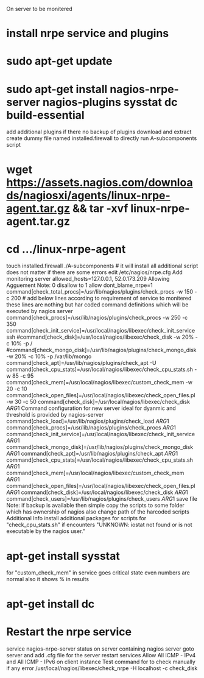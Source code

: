 On server to be monitered
# install nrpe service and plugins
# sudo apt-get update
# sudo apt-get install nagios-nrpe-server nagios-plugins sysstat dc build-essential
add additional plugins
if there no backup of plugins
download and extract
create dummy file named installed.firewall to directly run A-subcomponents script
# wget https://assets.nagios.com/downloads/nagiosxi/agents/linux-nrpe-agent.tar.gz && tar -xvf linux-nrpe-agent.tar.gz
# cd .../linux-nrpe-agent
touch installed.firewall
./A-subcomponents # it will install all additional script does not matter if there are some errors
edit /etc/nagios/nrpe.cfg
Add monitoring server
allowed_hosts=127.0.0.1, 52.0.173.209
Allowing Agguement
Note: 0 disallow to 1 allow
dont_blame_nrpe=1
command[check_total_procs]=/usr/lib/nagios/plugins/check_procs -w 150 -c 200   # add below lines according to requirement of service to monitered
these lines are nothing but har coded command definitions which will be executed by nagios server
command[check_procs]=/usr/lib/nagios/plugins/check_procs -w 250 -c 350
command[check_init_service]=/usr/local/nagios/libexec/check_init_service ssh
#command[check_disk]=/usr/local/nagios/libexec/check_disk -w 20% -c 10% -p /
#command[check_mongo_disk]=/usr/lib/nagios/plugins/check_mongo_disk -w 20% -c 10% -p /var/lib/mongo
command[check_apt]=/usr/lib/nagios/plugins/check_apt -U
command[check_cpu_stats]=/usr/local/nagios/libexec/check_cpu_stats.sh -w 85 -c 95
command[check_mem]=/usr/local/nagios/libexec/custom_check_mem -w 20 -c 10
command[check_open_files]=/usr/local/nagios/libexec/check_open_files.pl -w 30 -c 50
command[check_disk]=/usr/local/nagios/libexec/check_disk $ARG1$
Command configuration for new server ideal for dyanmic and threshold is provided by nagios-server
command[check_load]=/usr/lib/nagios/plugins/check_load $ARG1$
command[check_procs]=/usr/lib/nagios/plugins/check_procs $ARG1$
command[check_init_service]=/usr/local/nagios/libexec/check_init_service $ARG1$
command[check_mongo_disk]=/usr/lib/nagios/plugins/check_mongo_disk $ARG1$
command[check_apt]=/usr/lib/nagios/plugins/check_apt $ARG1$
command[check_cpu_stats]=/usr/local/nagios/libexec/check_cpu_stats.sh $ARG1$
command[check_mem]=/usr/local/nagios/libexec/custom_check_mem $ARG1$
command[check_open_files]=/usr/local/nagios/libexec/check_open_files.pl $ARG1$
command[check_disk]=/usr/local/nagios/libexec/check_disk $ARG1$
command[check_users]=/usr/lib/nagios/plugins/check_users $ARG1$
save file
Note:
if backup is available then simple copy the scripts to some folder which has ownership of nagios
also change path of the harcoded scripts
Additional Info
install additional packages for scripts
for "check_cpu_stats.sh" if encounters "UNKNOWN: iostat not found or is not executable by the nagios user."
# apt-get install sysstat
for "custom_check_mem" in service goes critical state even numbers are normal also it shows % in results
# apt-get install dc
# Restart the nrpe service
service nagios-nrpe-server status
on server containing nagios server
  goto server and add .cfg file for the server
restart services
Allow All ICMP - IPv4 and All ICMP - IPv6 on client instance
Test command for to check manually if any error
/usr/local/nagios/libexec/check_nrpe -H localhost -c check_disk
